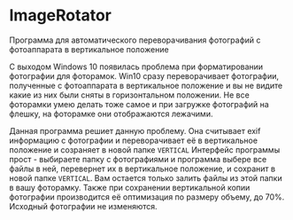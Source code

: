 # ImageRotator
Программа для автоматического переворачивания фотографий с фотоаппарата в вертикальное положение

С выходом Windows 10 появилась проблема при форматировании фотографии для фоторамок. 
Win10 сразу переворачивает фотографии, полученные с фотоаппарата в вертикальное положение и вы не видите какие из них были сняты в горизонтальном положении.
Не все фоторамки умею делать тоже самое и при загружке фотографий на флешку, на фоторамке они отображаются лежачими.

Данная программа решиет данную проблему. Она считывает exif информацию с фотографии и переворачивает её в вертикальное положение и созраняет в новой папке `VERTICAL`
Интерфейс программы прост - выбираете папку с фотографиями и программа выбере все файлы в ней, перевернет их в вертикальное положение, и сохранит в новой папке `VERTICAL`.
Вам остается только залить файлы из этой папки в вашу фоторамку.
Также при сохранении вертикальной копии фотографии производится её оптимизация по размеру объему, до 70%.
Исходный фотографии не изменяются.
